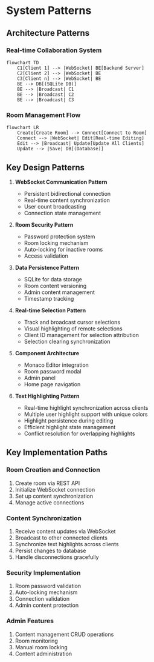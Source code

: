 # System Patterns

## Architecture Patterns

### Real-time Collaboration System
```mermaid
flowchart TD
    C1[Client 1] --> |WebSocket| BE[Backend Server]
    C2[Client 2] --> |WebSocket| BE
    C3[Client n] --> |WebSocket| BE
    BE --> DB[(SQLite DB)]
    BE --> |Broadcast| C1
    BE --> |Broadcast| C2
    BE --> |Broadcast| C3
```

### Room Management Flow
```mermaid
flowchart LR
    Create[Create Room] --> Connect[Connect to Room]
    Connect --> |WebSocket| Edit[Real-time Editing]
    Edit --> |Broadcast| Update[Update All Clients]
    Update --> |Save| DB[(Database)]
```

## Key Design Patterns

1. **WebSocket Communication Pattern**
   - Persistent bidirectional connection
   - Real-time content synchronization
   - User count broadcasting
   - Connection state management

2. **Room Security Pattern**
   - Password protection system
   - Room locking mechanism
   - Auto-locking for inactive rooms
   - Access validation

3. **Data Persistence Pattern**
   - SQLite for data storage
   - Room content versioning
   - Admin content management
   - Timestamp tracking

4. **Real-time Selection Pattern**
   - Track and broadcast cursor selections
   - Visual highlighting of remote selections
   - Client ID management for selection attribution
   - Selection clearing synchronization

5. **Component Architecture**
   - Monaco Editor integration
   - Room password modal
   - Admin panel
   - Home page navigation

6. **Text Highlighting Pattern**
   - Real-time highlight synchronization across clients
   - Multiple user highlight support with unique colors
   - Highlight persistence during editing
   - Efficient highlight state management
   - Conflict resolution for overlapping highlights

## Key Implementation Paths

### Room Creation and Connection
1. Create room via REST API
2. Initialize WebSocket connection
3. Set up content synchronization
4. Manage active connections

### Content Synchronization
1. Receive content updates via WebSocket
2. Broadcast to other connected clients
3. Synchronize text highlights across clients
4. Persist changes to database
5. Handle disconnections gracefully

### Security Implementation
1. Room password validation
2. Auto-locking mechanism
3. Connection validation
4. Admin content protection

### Admin Features
1. Content management CRUD operations
2. Room monitoring
3. Manual room locking
4. Content administration
